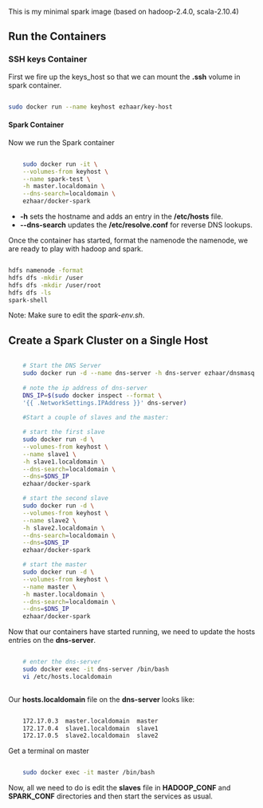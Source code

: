 This is my minimal spark image (based on hadoop-2.4.0, scala-2.10.4)


## Run the Containers

### SSH keys Container

First we fire up the keys_host so that we can mount the **.ssh** volume in
spark container.

```bash

sudo docker run --name keyhost ezhaar/key-host

```

#### Spark Container

Now we run the Spark container

```bash

    sudo docker run -it \
    --volumes-from keyhost \
    --name spark-test \
    -h master.localdomain \
    --dns-search=localdomain \
    ezhaar/docker-spark

```

* **-h** sets the hostname and adds an entry in the **/etc/hosts** file.
* **--dns-search** updates the **/etc/resolve.conf** for reverse DNS lookups.

Once the container has started, format the namenode the namenode, we are ready
to play with hadoop and spark.

```bash

hdfs namenode -format
hdfs dfs -mkdir /user
hdfs dfs -mkdir /user/root
hdfs dfs -ls
spark-shell

```

Note: Make sure to edit the *spark-env.sh*.

## Create a Spark Cluster on a Single Host


```bash

    # Start the DNS Server
    sudo docker run -d --name dns-server -h dns-server ezhaar/dnsmasq
    
    # note the ip address of dns-server
    DNS_IP=$(sudo docker inspect --format \
    '{{ .NetworkSettings.IPAddress }}' dns-server)
    
    #Start a couple of slaves and the master:

    # start the first slave
    sudo docker run -d \
    --volumes-from keyhost \
    --name slave1 \
    -h slave1.localdomain \
    --dns-search=localdomain \
    --dns=$DNS_IP
    ezhaar/docker-spark

    # start the second slave
    sudo docker run -d \
    --volumes-from keyhost \
    --name slave2 \
    -h slave2.localdomain \
    --dns-search=localdomain \
    --dns=$DNS_IP
    ezhaar/docker-spark

    # start the master
    sudo docker run -d \
    --volumes-from keyhost \
    --name master \
    -h master.localdomain \
    --dns-search=localdomain \
    --dns=$DNS_IP
    ezhaar/docker-spark

```

Now that our containers have started running, we need to update the hosts
entries on the **dns-server**.

```bash

    # enter the dns-server
    sudo docker exec -it dns-server /bin/bash
    vi /etc/hosts.localdomain
    
```

Our **hosts.localdomain** file on the **dns-server** looks like:

```bash

    172.17.0.3  master.localdomain  master
    172.17.0.4  slave1.localdomain  slave1
    172.17.0.5  slave2.localdomain  slave2

```

Get a terminal on master

```bash

    sudo docker exec -it master /bin/bash

```
Now, all we need to do is edit the **slaves** file in **HADOOP_CONF** and
**SPARK_CONF** directories and then start the services as usual.

